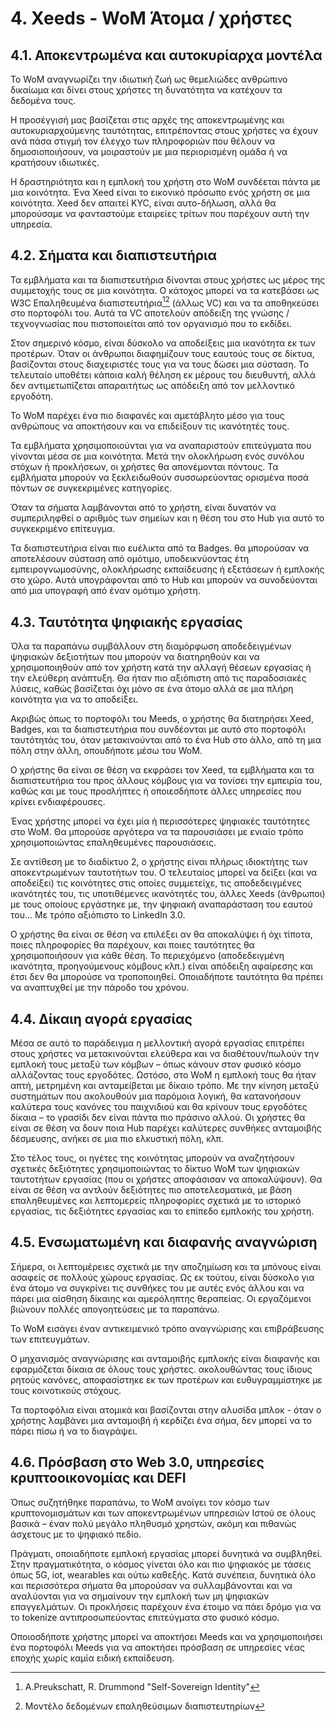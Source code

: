 # 4. Xeeds - WoM Άτομα / χρήστες

## 4.1. Αποκεντρωμένα και αυτοκυρίαρχα μοντέλα

Το WoM αναγνωρίζει την ιδιωτική ζωή ως θεμελιώδες ανθρώπινο δικαίωμα και δίνει στους χρήστες τη δυνατότητα να κατέχουν τα δεδομένα τους.

Η προσέγγισή μας βασίζεται στις αρχές της αποκεντρωμένης και αυτοκυριαρχούμενης ταυτότητας, επιτρέποντας στους χρήστες να έχουν ανά πάσα στιγμή τον έλεγχο των πληροφοριών που θέλουν να δημοσιοποιήσουν, να μοιραστούν με μια περιορισμένη ομάδα ή να κρατήσουν ιδιωτικές.

Η δραστηριότητα και η εμπλοκή του χρήστη στο WoM συνδέεται πάντα με μια κοινότητα. Ένα Xeed είναι το εικονικό πρόσωπο ενός χρήστη σε μια κοινότητα. Xeed δεν απαιτεί KYC, είναι αυτο-δήλωση, αλλά θα μπορούσαμε να φανταστούμε εταιρείες τρίτων που παρέχουν αυτή την υπηρεσία.

## 4.2. Σήματα και διαπιστευτήρια

Τα εμβλήματα και τα διαπιστευτήρια δίνονται στους χρήστες ως μέρος της συμμετοχής τους σε μια κοινότητα. Ο κάτοχος μπορεί να τα κατεβάσει ως W3C Επαληθευμένα διαπιστευτήρια[^7][^8] (άλλως VC) και να τα αποθηκεύσει στο πορτοφόλι του. Αυτά τα VC αποτελούν απόδειξη της γνώσης / τεχνογνωσίας που πιστοποιείται από τον οργανισμό που το εκδίδει.

Στον σημερινό κόσμο, είναι δύσκολο να αποδείξεις μια ικανότητα εκ των προτέρων. Όταν οι άνθρωποι διαφημίζουν τους εαυτούς τους σε δίκτυα, βασίζονται στους διαχειριστές τους για να τους δώσει μια σύσταση. Το τελευταίο υποθέτει κάποια καλή θέληση εκ μέρους του διευθυντή, αλλά δεν αντιμετωπίζεται απαραιτήτως ως απόδειξη από τον μελλοντικό εργοδότη.

Το WoM παρέχει ένα πιο διαφανές και αμετάβλητο μέσο για τους ανθρώπους να αποκτήσουν και να επιδείξουν τις ικανότητές τους.

Τα εμβλήματα χρησιμοποιούνται για να αναπαριστούν επιτεύγματα που γίνονται μέσα σε μια κοινότητα. Μετά την ολοκλήρωση ενός συνόλου στόχων ή προκλήσεων, οι χρήστες θα απονέμονται πόντους. Τα εμβλήματα μπορούν να ξεκλειδωθούν συσσωρεύοντας ορισμένα ποσά πόντων σε συγκεκριμένες κατηγορίες.

Όταν τα σήματα λαμβάνονται από το χρήστη, είναι δυνατόν να συμπεριληφθεί ο αριθμός των σημείων και η θέση του στο Hub για αυτό το συγκεκριμένο επίτευγμα.

Τα διαπιστευτήρια είναι πιο ευέλικτα από τα Badges. θα μπορούσαν να αποτελέσουν σύσταση από ομότιμο, υποδεικνύοντας έτη εμπειρογνωμοσύνης, ολοκλήρωσης εκπαίδευσης ή εξετάσεων ή εμπλοκής στο χώρο. Αυτά υπογράφονται από το Hub και μπορούν να συνοδεύονται από μια υπογραφή από έναν ομότιμο χρήστη.

## 4.3. Ταυτότητα ψηφιακής εργασίας

Όλα τα παραπάνω συμβάλλουν στη διαμόρφωση αποδεδειγμένων ψηφιακών δεξιοτήτων που μπορούν να διατηρηθούν και να χρησιμοποιηθούν από τον χρήστη κατά την αλλαγή θέσεων εργασίας ή την ελεύθερη ανάπτυξη. Θα ήταν πιο αξιόπιστη από τις παραδοσιακές λύσεις, καθώς βασίζεται όχι μόνο σε ένα άτομο αλλά σε μια πλήρη κοινότητα για να το αποδείξει.

Ακριβώς όπως το πορτοφόλι του Meeds, ο χρήστης θα διατηρήσει Xeed, Badges, και τα διαπιστευτήρια που συνδέονται με αυτό στο πορτοφόλι ταυτότητάς του, όταν μετακινούνται από το ένα Hub στο άλλο, από τη μια πόλη στην άλλη, οπουδήποτε μέσω του WoM.

Ο χρήστης θα είναι σε θέση να εκφράσει τον Xeed, τα εμβλήματα και τα διαπιστευτήρια του προς άλλους κόμβους για να τονίσει την εμπειρία του, καθώς και με τους προσλήπτες ή οποιεσδήποτε άλλες υπηρεσίες που κρίνει ενδιαφέρουσες.

Ένας χρήστης μπορεί να έχει μία ή περισσότερες ψηφιακές ταυτότητες στο WoM. Θα μπορούσε αργότερα να τα παρουσιάσει με ενιαίο τρόπο χρησιμοποιώντας επαληθευμένες παρουσιάσεις.

Σε αντίθεση με το διαδίκτυο 2, ο χρήστης είναι πλήρως ιδιοκτήτης των αποκεντρωμένων ταυτοτήτων του. Ο τελευταίος μπορεί να δείξει (και να αποδείξει) τις κοινότητες στις οποίες συμμετείχε, τις αποδεδειγμένες ικανότητές του, τις υποτιθέμενες ικανότητές του, άλλες Xeeds (άνθρωποι) με τους οποίους εργάστηκε με, την ψηφιακή αναπαράσταση του εαυτού του... Με τρόπο αξιόπιστο το LinkedIn 3.0.

Ο χρήστης θα είναι σε θέση να επιλέξει αν θα αποκαλύψει ή όχι τίποτα, ποιες πληροφορίες θα παρέχουν, και ποιες ταυτότητες θα χρησιμοποιήσουν για κάθε θέση. Το περιεχόμενο (αποδεδειγμένη ικανότητα, προηγούμενους κόμβους κλπ.) είναι απόδειξη αφαίρεσης και έτσι δεν θα μπορούσε να τροποποιηθεί. Οποιαδήποτε ταυτότητα θα πρέπει να αναπτυχθεί με την πάροδο του χρόνου.

## 4.4. Δίκαιη αγορά εργασίας

Μέσα σε αυτό το παράδειγμα η μελλοντική αγορά εργασίας επιτρέπει στους χρήστες να μετακινούνται ελεύθερα και να διαθέτουν/πωλούν την εμπλοκή τους μεταξύ των κόμβων – όπως κάνουν στον φυσικό κόσμο αλλάζοντας τους εργοδότες. Ωστόσο, στο WoM η εμπλοκή τους θα ήταν απτή, μετρημένη και ανταμείβεται με δίκαιο τρόπο. Με την κίνηση μεταξύ συστημάτων που ακολουθούν μια παρόμοια λογική, θα κατανοήσουν καλύτερα τους κανόνες του παιχνιδιού και θα κρίνουν τους εργοδότες δίκαια – το γρασίδι δεν είναι πάντα πιο πράσινο αλλού. Οι χρήστες θα είναι σε θέση να δουν ποια Hub παρέχει καλύτερες συνθήκες ανταμοιβής δέσμευσης, ανήκει σε μια πιο ελκυστική πόλη, κλπ.

Στο τέλος τους, οι ηγέτες της κοινότητας μπορούν να αναζητήσουν σχετικές δεξιότητες χρησιμοποιώντας το δίκτυο WoM των ψηφιακών ταυτοτήτων εργασίας (που οι χρήστες αποφάσισαν να αποκαλύψουν). Θα είναι σε θέση να αντλούν δεξιότητες πιο αποτελεσματικά, με βάση επαληθευμένες και λεπτομερείς πληροφορίες σχετικά με το ιστορικό εργασίας, τις δεξιότητες εργασίας και το επίπεδο εμπλοκής του χρήστη.

## 4.5. Ενσωματωμένη και διαφανής αναγνώριση

Σήμερα, οι λεπτομέρειες σχετικά με την αποζημίωση και τα μπόνους είναι ασαφείς σε πολλούς χώρους εργασίας. Ως εκ τούτου, είναι δύσκολο για ένα άτομο να συγκρίνει τις συνθήκες του με αυτές ενός άλλου και να πάρει μια αίσθηση δίκαιης και αμερόληπτης θεραπείας. Οι εργαζόμενοι βιώνουν πολλές απογοητεύσεις με τα παραπάνω.

Το WoM εισάγει έναν αντικειμενικό τρόπο αναγνώρισης και επιβράβευσης των επιτευγμάτων.

Ο μηχανισμός αναγνώρισης και ανταμοιβής εμπλοκής είναι διαφανής και εφαρμόζεται δίκαια σε όλους τους χρήστες. ακολουθώντας τους ίδιους ρητούς κανόνες, αποφασίστηκε εκ των προτέρων και ευθυγραμμίστηκε με τους κοινοτικούς στόχους.

Τα πορτοφόλια είναι ατομικά και βασίζονται στην αλυσίδα μπλοκ - όταν ο χρήστης λαμβάνει μια ανταμοιβή ή κερδίζει ένα σήμα, δεν μπορεί να το πάρει πίσω ή να το διαγράψει.

## 4.6. Πρόσβαση στο Web 3.0, υπηρεσίες κρυπτοοικονομίας και DEFI

Όπως συζητήθηκε παραπάνω, το WoM ανοίγει τον κόσμο των κρυπτονομισμάτων και των αποκεντρωμένων υπηρεσιών Ιστού σε όλους βασικά – έναν πολύ μεγάλο πληθυσμό χρηστών, ακόμη και πιθανώς άσχετους με το ψηφιακό πεδίο.

Πράγματι, οποιαδήποτε εμπλοκή εργασίας μπορεί δυνητικά να συμβληθεί. Στην πραγματικότητα, ο κόσμος γίνεται όλο και πιο ψηφιακός με τάσεις όπως 5G, iot, wearables και ούτω καθεξής. Κατά συνέπεια, δυνητικά όλο και περισσότερα σήματα θα μπορούσαν να συλλαμβάνονται και να αναλύονται για να σημαίνουν την εμπλοκή των μη ψηφιακών επαγγελμάτων. Οι προκλήσεις παρέχουν ένα έτοιμο να πάει δρόμο για να το tokenize αντιπροσωπεύοντας επιτεύγματα στο φυσικό κόσμο.

Οποιοσδήποτε χρήστης μπορεί να αποκτήσει Meeds και να χρησιμοποιήσει ένα πορτοφόλι Meeds για να αποκτήσει πρόσβαση σε υπηρεσίες νέας εποχής χωρίς καμία ειδική εκπαίδευση.

[^7]: A.Preukschatt, R. Drummond "Self-Sovereign Identity"
[^8]: Μοντέλο δεδομένων επαληθεύσιμων διαπιστευτηρίων
